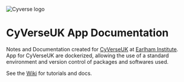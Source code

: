 ![Cyverse logo](https://github.com/cyverseuk/Documentation/blob/master/media/cyverse_rgb.png?raw=true)

# CyVerseUK App Documentation

Notes and Documentation created for <a href=http://cyverseuk.org/>CyVerseUK</a> at <a href=http://www.earlham.ac.uk/>Earlham Institute</a>.  
App for CyVerseUK are dockerized, allowing the use of a standard environment and version control of packages and softwares used.

See the <a href="https://github.com/cyverseuk/Documentation/wiki">Wiki</a> for tutorials and docs.
